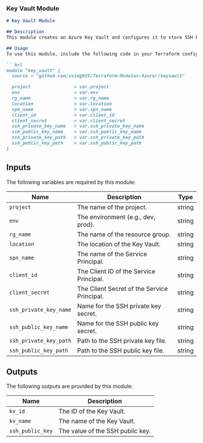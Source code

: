 ### Key Vault Module 

```markdown
# Key Vault Module

## Description
This module creates an Azure Key Vault and configures it to store SSH keys and Service Principal credentials.

## Usage
To use this module, include the following code in your Terraform configuration:

```hcl
module "key_vault" {
  source = "github.com/vsingh55/Terraform-Modules-Azure//keyvault"

  project                = var.project
  env                    = var.env
  rg_name                = var.rg_name
  location               = var.location
  spn_name               = var.spn_name
  client_id              = var.client_id
  client_secret          = var.client_secret
  ssh_private_key_name   = var.ssh_private_key_name
  ssh_public_key_name    = var.ssh_public_key_name
  ssh_private_key_path   = var.ssh_private_key_path
  ssh_public_key_path    = var.ssh_public_key_path
}
```

## Inputs
The following variables are required by this module:

| Name                   | Description                                 | Type   |
|------------------------|---------------------------------------------|--------|
| `project`              | The name of the project.                    | string |
| `env`                  | The environment (e.g., dev, prod).          | string |
| `rg_name`              | The name of the resource group.             | string |
| `location`             | The location of the Key Vault.              | string |
| `spn_name`             | The name of the Service Principal.          | string |
| `client_id`            | The Client ID of the Service Principal.     | string |
| `client_secret`        | The Client Secret of the Service Principal. | string |
| `ssh_private_key_name` | Name for the SSH private key secret.        | string |
| `ssh_public_key_name`  | Name for the SSH public key secret.         | string |
| `ssh_private_key_path` | Path to the SSH private key file.           | string |
| `ssh_public_key_path`  | Path to the SSH public key file.            | string |

## Outputs
The following outputs are provided by this module:

| Name             | Description                         |
|------------------|-------------------------------------|
| `kv_id`          | The ID of the Key Vault.            |
| `kv_name`        | The name of the Key Vault.          |
| `ssh_public_key` | The value of the SSH public key.    |
